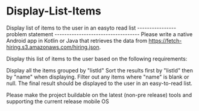 # Display-List-Items
Display list of items to the user in an easyto read list
----------------problem statement -----------------------------------
Please write a native Android app in Kotlin or Java that retrieves the data from https://fetch-hiring.s3.amazonaws.com/hiring.json.

Display this list of items to the user based on the following requirements:

Display all the items grouped by "listId"
Sort the results first by "listId" then by "name" when displaying.
Filter out any items where "name" is blank or null.
The final result should be displayed to the user in an easy-to-read list.

Please make the project buildable on the latest (non-pre release) tools and supporting the current release mobile OS
